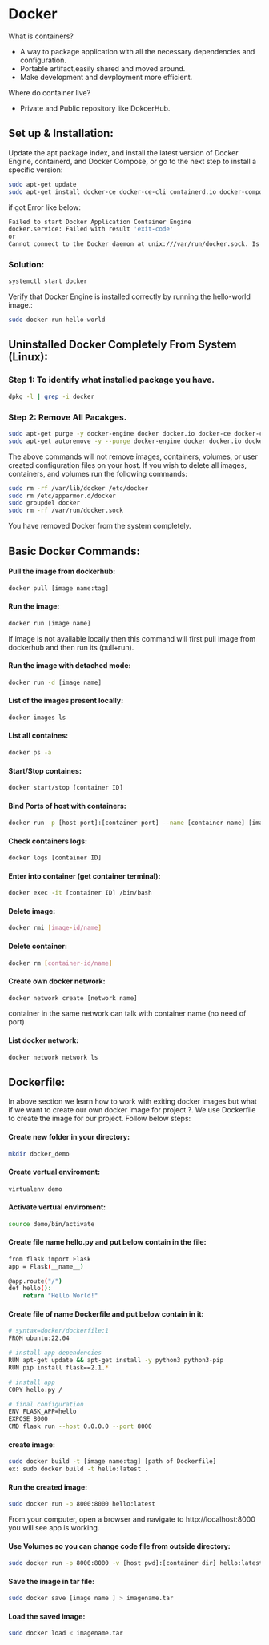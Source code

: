 # Docker

What is containers?
- A way to package application with all the necessary dependencies and configuration.
- Portable artifact,easily shared and moved around.
- Make development and devployment more efficient.

Where do container live?
- Private and Public repository like DokcerHub.

## Set up & Installation:
Update the apt package index, and install the latest version of Docker Engine, containerd, and Docker Compose, or go to the next step to install a specific version:

```bash
sudo apt-get update
sudo apt-get install docker-ce docker-ce-cli containerd.io docker-compose-plugin

```
if got Error like below:

```bash
Failed to start Docker Application Container Engine
docker.service: Failed with result 'exit-code'
or
Cannot connect to the Docker daemon at unix:///var/run/docker.sock. Is the docker daemon running?
```

### Solution:

```bash
systemctl start docker

```

 Verify that Docker Engine is installed correctly by running the hello-world image.:

```bash
sudo docker run hello-world

```


## Uninstalled Docker Completely From System (Linux):

### Step 1: To identify what installed package you have.
          
```bash
dpkg -l | grep -i docker

```

### Step 2: Remove All Pacakges.
          
```bash
sudo apt-get purge -y docker-engine docker docker.io docker-ce docker-ce-cli
sudo apt-get autoremove -y --purge docker-engine docker docker.io docker-ce  

```

The above commands will not remove images, containers, volumes, or user created configuration files on your host. If you wish to delete all images, containers, and volumes run the following commands:

```bash
sudo rm -rf /var/lib/docker /etc/docker
sudo rm /etc/apparmor.d/docker
sudo groupdel docker
sudo rm -rf /var/run/docker.sock

```
You have removed Docker from the system completely.

## Basic Docker Commands:

#### Pull the image from dockerhub:
```bash
docker pull [image name:tag]

```

#### Run the image:
```bash
docker run [image name]

```
If image is not available locally then this command will first pull image from dockerhub and then run its (pull+run).

#### Run the image with detached mode:
```bash
docker run -d [image name]

```

#### List of the images present locally:
```bash
docker images ls

```

#### List all containes:
```bash
docker ps -a

```
#### Start/Stop containes:
```bash
docker start/stop [container ID]

```
#### Bind Ports of host with containers:
```bash
docker run -p [host port]:[container port] --name [container name] [image name:tag]

```
#### Check containers logs:
```bash
docker logs [container ID]

```

#### Enter into container (get container terminal):
```bash
docker exec -it [container ID] /bin/bash

```

#### Delete image:
```bash
docker rmi [image-id/name]

```
#### Delete container:
```bash
docker rm [container-id/name]

```

#### Create own docker network:
```bash
docker network create [network name]

```
container in the same network can talk with container name (no need of port)
#### List docker network:
```bash
docker network network ls

```

## Dockerfile:
In above section we learn how to work with exiting docker images but what if we want to create our own docker image for project ?.
We use Dockerfile to create the image for our project.
Follow below steps:

#### Create new folder in your directory:
```bash
mkdir docker_demo

```

#### Create vertual enviroment:
```bash
virtualenv demo

```
#### Activate vertual enviroment:
```bash
source demo/bin/activate

```
#### Create file name hello.py and put below contain in the file:
```bash
from flask import Flask
app = Flask(__name__)

@app.route("/")
def hello():
    return "Hello World!"


```

#### Create file of name Dockerfile and put below contain in it:

```bash
# syntax=docker/dockerfile:1
FROM ubuntu:22.04

# install app dependencies
RUN apt-get update && apt-get install -y python3 python3-pip
RUN pip install flask==2.1.*

# install app
COPY hello.py /

# final configuration
ENV FLASK_APP=hello
EXPOSE 8000
CMD flask run --host 0.0.0.0 --port 8000

```
#### create image:
```bash
sudo docker build -t [image name:tag] [path of Dockerfile]
ex: sudo docker build -t hello:latest .

```
#### Run the created image:
```bash
sudo docker run -p 8000:8000 hello:latest

```
From your computer, open a browser and navigate to http://localhost:8000 you will see app is working.

#### Use Volumes so you can change code file from outside directory:
```bash
sudo docker run -p 8000:8000 -v [host pwd]:[container dir] hello:latest

```
#### Save the image in tar file:
```bash
sudo docker save [image name ] > imagename.tar

```

#### Load the saved image:
```bash
sudo docker load < imagename.tar

```
